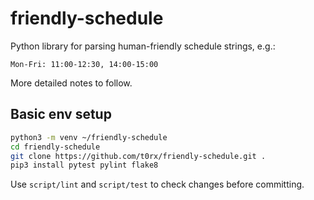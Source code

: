# friendly-schedule
Python library for parsing human-friendly schedule strings, e.g.:
```
Mon-Fri: 11:00-12:30, 14:00-15:00
```

More detailed notes to follow.

Basic env setup
---------------

```bash
python3 -m venv ~/friendly-schedule
cd friendly-schedule
git clone https://github.com/t0rx/friendly-schedule.git .
pip3 install pytest pylint flake8
```

Use `script/lint` and `script/test` to check changes before committing.
